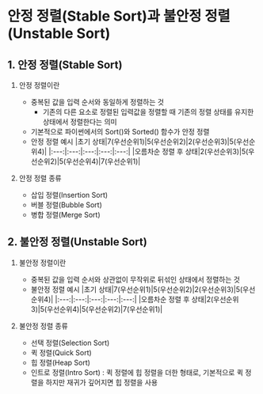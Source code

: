 # 안정 정렬(Stable Sort)과 불안정 정렬(Unstable Sort)

## 1. 안정 정렬(Stable Sort)
1. 안정 정렬이란
    - 중복된 값을 입력 순서와 동일하게 정렬하는 것
        - 기존의 다른 요소로 정렬된 입력값을 정렬할 때 기존의 정렬 상태를 유지한 상태에서 정렬한다는 의미
    - 기본적으로 파이썬에서의 Sort()와 Sorted() 함수가 안정 정렬
    - 안정 정렬 예시
        |초기 상태|7(우선순위1)|5(우선순위2)|2(우선순위3)|5(우선순위4)|
        |:---:|:---:|:---:|:---:|:---:|
        |오름차순 정렬 후 상태|2(우선순위3)|5(우선순위2)|5(우선순위4)|7(우선순위1)|

2. 안정 정렬 종류
    - 삽입 정렬(Insertion Sort)
    - 버블 정렬(Bubble Sort)
    - 병합 정렬(Merge Sort)

## 2. 불안정 정렬(Unstable Sort)
1. 불안정 정렬이란
    - 중복된 값을 입력 순서와 상관없이 무작위로 뒤섞인 상태에서 정렬하는 것
    - 불안정 정렬 예시
        |초기 상태|7(우선순위1)|5(우선순위2)|2(우선순위3)|5(우선순위4)|
        |:---:|:---:|:---:|:---:|:---:|
        |오름차순 정렬 후 상태|2(우선순위3)|5(우선순위4)|5(우선순위2)|7(우선순위1)|

2. 불안정 정렬 종류
    - 선택 정렬(Selection Sort)
    - 퀵 정렬(Quick Sort)
    - 힙 정렬(Heap Sort)
    - 인트로 정렬(Intro Sort) : 퀵 정렬에 힙 정렬을 더한 형태로, 기본적으로 퀵 정렬을 하지만 재귀가 깊어지면 힙 정렬을 사용